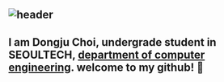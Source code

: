 ![header](https://capsule-render.vercel.app/api?type=waving&color=auto&height=300&section=header&text=Dongju%20Choi&fontSize=90&animation=fadeIn&fontAlignY=38&desc=welcome!&descAlignY=51&descAlign=62)
---
I am Dongju Choi, undergrade student in SEOULTECH, [department of computer engineering](https://computer.seoultech.ac.kr).
welcome to my github! :wave:
---

